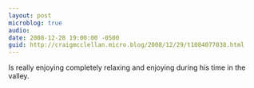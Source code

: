 ```yaml
---
layout: post
microblog: true
audio: 
date: 2008-12-28 19:00:00 -0500
guid: http://craigmcclellan.micro.blog/2008/12/29/t1084077038.html
---
```

Is really enjoying completely relaxing and enjoying during his time in the valley.

